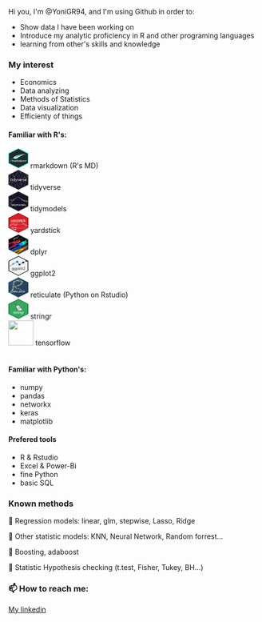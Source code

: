 Hi you,
I'm @YoniGR94, and I'm using Github in order to:

- Show data I have been working on
- Introduce my analytic proficiency in R and other programing languages
- learning from other's skills and knowledge

### **My interest**
- Economics
- Data analyzing
- Methods of Statistics
- Data visualization
- Efficienty of things

#### Familiar with R's:
 
 <div>
<img src="https://github.com/rstudio/hex-stickers/blob/master/thumbs/rmarkdown.png" width="40" height="40" /> rmarkdown (R's MD) <br>
<img src="https://github.com/rstudio/hex-stickers/blob/master/thumbs/tidyverse.png" width="40" height="40" /> tidyverse <br>
<img src="https://github.com/rstudio/hex-stickers/blob/master/thumbs/tidymodels.png" width="40" height="40" /> tidymodels <br>
<img src="https://github.com/rstudio/hex-stickers/blob/master/thumbs/yardstick.png" width="40" height="40" /> yardstick <br>
<img src="https://github.com/rstudio/hex-stickers/blob/master/thumbs/dplyr.png" width="40" height="40" /> dplyr <br>
<img src="https://github.com/rstudio/hex-stickers/blob/master/thumbs/ggplot2.png" width="40" height="40" />  ggplot2 <br>
<img src="https://github.com/rstudio/hex-stickers/blob/master/thumbs/reticulate.png" width="40" height="40" /> reticulate (Python on Rstudio) <br>
<img src="https://github.com/rstudio/hex-stickers/blob/master/thumbs/stringr.png" width="40" height="40" /> stringr <br>
<img src="https://user-images.githubusercontent.com/40668801/42043955-fbb838a2-7af7-11e8-9795-7f890e871d13.png" width="50" height="50" /> tensorflow  <br>
</div>
<br>

#### Familiar with Python's:
 - numpy
 - pandas
 - networkx
 - keras
 - matplotlib

#### Prefered tools
- R  &  Rstudio
- Excel & Power-Bi
- fine Python
- basic SQL

### Known methods

:green_book: Regression models: linear, glm, stepwise, Lasso, Ridge

:green_book: Other statistic models: KNN, Neural Network, Random forrest...

:green_book: Boosting, adaboost

:green_book: Statistic Hypothesis checking (t.test, Fisher, Tukey, BH...)

### 📫 How to reach me:
<a href="https://www.linkedin.com/in/yoni-getahun/">My linkedin</a>
